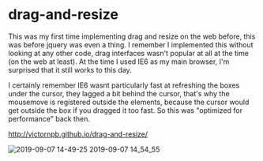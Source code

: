 drag-and-resize
===============

This was my first time implementing drag and resize on the web before, this was before jquery was even a thing. I remember I implemented this without looking at any other code, drag interfaces wasn't popular at all at the time (on the web at least). At the time I used IE6 as my main browser, I'm surprised that it still works to this day. 

I certainly remember IE6 wasnt particularly fast at refreshing the boxes under the cursor, they lagged a bit behind the cursor, that's why the mousemove is registered outside the elements, because the cursor would get outside the box if you dragged it too fast. So this was "optimized for performance" back then.

http://victornpb.github.io/drag-and-resize/

![2019-09-07 14-49-25 2019-09-07 14_54_55](https://user-images.githubusercontent.com/3372598/64478474-66f69a80-d17f-11e9-8d8a-bf384703de59.gif)

